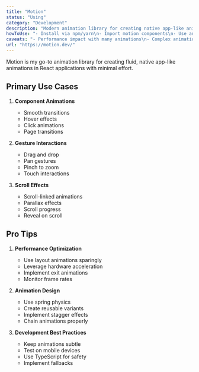 ```yaml
---
title: "Motion"
status: "Using"
category: "Development"
description: "Modern animation library for creating native app-like animations in React applications"
howToUse: "- Install via npm/yarn\n- Import motion components\n- Use animate prop for basic animations\n- Leverage variants for complex sequences\n- Implement gestures and scroll animations"
caveats: "- Performance impact with many animations\n- Complex animations need careful planning\n- Some features require Motion+\n- Spring animations need tuning"
url: "https://motion.dev/"
---
```


Motion is my go-to animation library for creating fluid, native app-like animations in React applications with minimal effort.

## Primary Use Cases

1. **Component Animations**
   - Smooth transitions
   - Hover effects
   - Click animations
   - Page transitions

2. **Gesture Interactions**
   - Drag and drop
   - Pan gestures
   - Pinch to zoom
   - Touch interactions

3. **Scroll Effects**
   - Scroll-linked animations
   - Parallax effects
   - Scroll progress
   - Reveal on scroll

## Pro Tips

1. **Performance Optimization**
   - Use layout animations sparingly
   - Leverage hardware acceleration
   - Implement exit animations
   - Monitor frame rates

2. **Animation Design**
   - Use spring physics
   - Create reusable variants
   - Implement stagger effects
   - Chain animations properly

3. **Development Best Practices**
   - Keep animations subtle
   - Test on mobile devices
   - Use TypeScript for safety
   - Implement fallbacks 